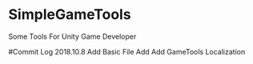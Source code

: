 # SimpleGameTools
Some Tools For Unity Game Developer

#Commit Log
2018.10.8
  Add Basic File
  Add Add GameTools Localization

